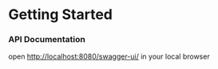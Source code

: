 # Getting Started

### API Documentation
open [http://localhost:8080/swagger-ui/](http://localhost:8080/swagger-ui/) in your local browser